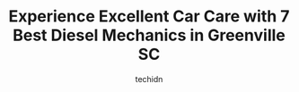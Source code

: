 ---
layout: ampstory
image: https://images.unsplash.com/photo-1627404958332-cd698bcce36c?ixlib=rb-4.0.3&ixid=MnwxMjA3fDB8MHxwaG90by1wYWdlfHx8fGVufDB8fHx8&auto=format&fit=crop&w=640&h=853&q=80
author: techidn
featured: false
description: When it comes to finding reliable automotive experts in Greenville SC, USA, look no further than the 7 best Diesel Mechanic in the area. With their exceptional skills and dedication to provi
title: Experience Excellent Car Care with 7 Best Diesel Mechanics in Greenville SC
cover:
   title: Experience Excellent Car Care with 7 Best Diesel Mechanics in Greenville SC
   subtitle: Rickpate
   background: https://images.unsplash.com/photo-1627404958332-cd698bcce36c?ixlib=rb-4.0.3&ixid=MnwxMjA3fDB8MHxwaG90by1wYWdlfHx8fGVufDB8fHx8&auto=format&fit=crop&w=640&h=853&q=80

pages: 
 - layout: thirds
   top: <h1>#1 J & J Automotive LLC</h1>
   bottom: "<p>They know the 6.7s better than anyone else. J & J did a great job replacing the high pressure fuel pump in my 2017 6.7.</p>"
   background: https://www.knot35.com/toplist/wp-content/uploads/2023/06/best-diesel-mechanic-1-in-greenville-sc-1685835709.jpeg
   backgroundblur: true
 - layout: thirds
   top: <h1>#2 Fletchers Diesel and Auto Repair</h1>
   bottom: "<p>17 Laurel St, Greenville, SC 29609, United States</p>"
   background: https://www.knot35.com/toplist/wp-content/uploads/2023/06/best-diesel-mechanic-2-in-greenville-sc-1685835709.jpeg
   cta:
      link: https://www.knot35.com/toplist/experience-excellent-car-care-with-7-best-diesel-mechanics-in-greenville-sc/
      text: Experience Excellent Car Care with 7 Best Diesel Mechanics in Greenville SC
 - layout: thirds
   top: <h1>#3 Pitts Truck Services</h1>
   bottom: "<p>105 Dyer St, Greenville, SC 29611, United States</p>"
   background: https://www.knot35.com/toplist/wp-content/uploads/2023/06/best-diesel-mechanic-3-in-greenville-sc-1685835709.jpeg
   cta:
      link: https://www.knot35.com/toplist/experience-excellent-car-care-with-7-best-diesel-mechanics-in-greenville-sc/
      text: Experience Excellent Car Care with 7 Best Diesel Mechanics in Greenville SC
 - layout: thirds
   top: <h1>#4 Advanced Maintenance</h1>
   bottom: "<p>NEEDS UNIT #, 716 E Fairfield Rd, Greenville, SC 29605, United States</p>"
   background: https://images.unsplash.com/photo-1608501821300-4f99e58bba77?ixlib=rb-4.0.3&ixid=MnwxMjA3fDB8MHxwaG90by1wYWdlfHx8fGVufDB8fHx8&auto=format&fit=crop&w=640&h=853&q=80
   cta:
      link: https://www.knot35.com/toplist/experience-excellent-car-care-with-7-best-diesel-mechanics-in-greenville-sc/
      text: Experience Excellent Car Care with 7 Best Diesel Mechanics in Greenville SC
 - layout: thirds
   top: <h1>#5 TruckPro/Spring Service & Alignment</h1>
   bottom: "<p>1215 White Horse Rd, Greenville, SC 29605, United States</p>"
   background: https://images.unsplash.com/photo-1531169509526-f8f1fdaa4a67?ixlib=rb-4.0.3&ixid=MnwxMjA3fDB8MHxwaG90by1wYWdlfHx8fGVufDB8fHx8&auto=format&fit=crop&w=640&h=853&q=80
   cta:
      link: https://www.knot35.com/toplist/experience-excellent-car-care-with-7-best-diesel-mechanics-in-greenville-sc/
      text: Experience Excellent Car Care with 7 Best Diesel Mechanics in Greenville SC
 - layout: thirds
   top: <h1>#6 Arnolds Truck & Auto Services</h1>
   bottom: "<p>2425 New Easley Hwy A, Greenville, SC 29611, United States</p>"
   background: https://images.unsplash.com/photo-1564951434112-64d74cc2a2d7?ixlib=rb-4.0.3&ixid=MnwxMjA3fDB8MHxwaG90by1wYWdlfHx8fGVufDB8fHx8&auto=format&fit=crop&w=640&h=853&q=80
   cta:
      link: https://www.knot35.com/toplist/experience-excellent-car-care-with-7-best-diesel-mechanics-in-greenville-sc/
      text: Experience Excellent Car Care with 7 Best Diesel Mechanics in Greenville SC
 - layout: thirds
   top: <h1>#7 Down South Diesel Repair</h1>
   bottom: "<p>21 Burty Rd C, Greenville, SC 29605, United States</p>"
   background: https://images.unsplash.com/photo-1533998839656-76f5e4b2bccb?ixlib=rb-4.0.3&ixid=MnwxMjA3fDB8MHxwaG90by1wYWdlfHx8fGVufDB8fHx8&auto=format&fit=crop&w=640&h=853&q=80
   cta:
      link: https://www.knot35.com/toplist/experience-excellent-car-care-with-7-best-diesel-mechanics-in-greenville-sc/
      text: Experience Excellent Car Care with 7 Best Diesel Mechanics in Greenville SC
 - layout: thirds
   middle: Continue reading...
   background: https://images.unsplash.com/photo-1524169358666-79f22534bc6e?ixlib=rb-4.0.3&ixid=MnwxMjA3fDB8MHxwaG90by1wYWdlfHx8fGVufDB8fHx8&auto=format&fit=crop&w=640&h=853&q=80
   cta:
      link: https://www.knot35.com/toplist/experience-excellent-car-care-with-7-best-diesel-mechanics-in-greenville-sc/
      text: Experience Excellent Car Care with 7 Best Diesel Mechanics in Greenville SC
      
---
